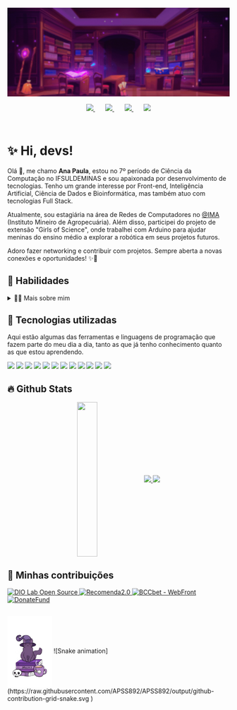 

<br>


<img loading="lazy" src="images\Welcome.gif"/>


<p align="center">
    <a href="https://github.com/APSS892" target="_blank">
    <img loading="lazy" src="https://img.icons8.com/ios-filled/50/f75c7e/github.png" width="32px" />
    </a>&#8287;&#8287;&#8287;&#8287;&#8287;
    <a href="https://www.linkedin.com/in/ana-paula-santos-silva-5a8492243/">
    <img loading="lazy" src="https://img.icons8.com/ios-filled/50/f75c7e/linkedin.png" width="32px" />
    </a>&#8287;&#8287;&#8287;&#8287;&#8287;
    <a href="mailto:anapaulasantossilva892@gmail.com">
    <img loading="lazy" src="https://img.icons8.com/ios-filled/50/f75c7e/gmail.png" width="32px" />
    </a>&#8287;&#8287;&#8287;&#8287;&#8287;
    <a href="https://www.instagram.com/anapaulasantos6358/" target="_blank">
    <img loading="lazy" src="https://img.icons8.com/ios-filled/50/f75c7e/instagram-new.png" width="32px" />
    </a>
</p>

<br/>

# ✨ Hi, devs!
<p>

Olá 👋, me chamo **Ana Paula**, estou no 7º período de Ciência da Computação no IFSULDEMINAS e sou apaixonada por desenvolvimento de tecnologias. Tenho um grande interesse por Front-end, Inteligência Artificial, Ciência de Dados e Bioinformática, mas também atuo com tecnologias Full Stack.

Atualmente, sou estagiária na área de Redes de Computadores no [@IMA](https://www.linkedin.com/company/ima-instituto-mineiro-de-agropecu%C3%A1ria/) (Instituto Mineiro de Agropecuária). Além disso, participei do projeto de extensão "Girls of Science", onde trabalhei com Arduino para ajudar meninas do ensino médio a explorar a robótica em seus projetos futuros.

Adoro fazer networking e contribuir com projetos. Sempre aberta a novas conexões e oportunidades! ✨🚀
</p>


## 🔧 Habilidades
<div>
<details>
  <summary> 👩🏻 Mais sobre mim</summary>

- 🔭 Atualmente estou em uma jornada para construir **grandes** coisas.

- 🌱 Estou aprendendo **de tudo um pouco** 🤓.

- 🤝 Estou em busca de **projetos para contribuir!**  

- 👨‍💻 Sou multifuncional, consigo trabalhar em mais de uma tarefa ao mesmo tempo.

</details>

</p>

## 🤖 Tecnologias utilizadas
Aqui estão algumas das ferramentas e linguagens de programação que fazem parte do meu dia a dia, tanto as que já tenho conhecimento quanto as que estou aprendendo.

<div>

<img loading="lazy" src="https://cdn.jsdelivr.net/gh/devicons/devicon@latest/icons/c/c-original.svg" width="70px"/>
<img loading="lazy" src="https://cdn.jsdelivr.net/gh/devicons/devicon@latest/icons/python/python-original.svg" width="70px" />
<img loading="lazy" src="https://cdn.jsdelivr.net/gh/devicons/devicon@latest/icons/java/java-original.svg" width="70px"/>
<img loading="lazy" src="https://cdn.jsdelivr.net/gh/devicons/devicon@latest/icons/html5/html5-original.svg" width="70px"/>
<img loading="lazy" src="https://cdn.jsdelivr.net/gh/devicons/devicon@latest/icons/css3/css3-original.svg" width="70px" />         
<img loading="lazy" src="https://cdn.jsdelivr.net/gh/devicons/devicon@latest/icons/javascript/javascript-original.svg" width="70px" />
<img loading="lazy" src="https://cdn.jsdelivr.net/gh/devicons/devicon@latest/icons/react/react-original.svg" width="70px"/>      
<img loading="lazy" src="https://cdn.jsdelivr.net/gh/devicons/devicon@latest/icons/mysql/mysql-original-wordmark.svg" width="70px"/>
<img loading="lazy" src="https://cdn.jsdelivr.net/gh/devicons/devicon@latest/icons/neo4j/neo4j-original-wordmark.svg" width="70px"/>
<img loading="lazy" src="https://cdn.jsdelivr.net/gh/devicons/devicon@latest/icons/github/github-original.svg" width="70px"/>
<img loading="lazy" src="https://cdn.jsdelivr.net/gh/devicons/devicon@latest/icons/git/git-original.svg" width="70px"/>
<img loading="lazy" src="https://cdn.jsdelivr.net/gh/devicons/devicon@latest/icons/latex/latex-original.svg" width="70px" />
   
</div>  

## 🔥 Github Stats
<div style="display: flex; align-items: center; justify-content: center; gap: 20;">
<img align="right" width="30%"  height="350em" src="https://media1.giphy.com/media/v1.Y2lkPTc5MGI3NjExZHV3dXlobXgyc3hrN2luamFydm51YjNvdjVlMnU5YnBnZ2FhOWZvOCZlcD12MV9pbnRlcm5hbF9naWZfYnlfaWQmY3Q9Zw/xT1XGSMV4l7QU3sAzC/giphy.gif" />
  <div>
    <a href="https://github.com/APSS892">
      <img loading="lazy" height="180em" src="https://github-readme-stats.vercel.app/api/top-langs/?username=APSS892&layout=compact&langs_count=7&theme=dracula"/>
    </a>
    <img loading="lazy" height="180em" src="https://github-readme-stats.vercel.app/api?username=APSS892&show_icons=true&theme=dracula&include_all_commits=true&count_private=true"/>
  </div>
</div>

## 📘 Minhas contribuições



  <p align="left">
    <a href="https://github.com/digitalinnovationone/dio-lab-open-source">
        <img width="40%" src="https://denvercoder1-github-readme-stats.vercel.app/api/pin/?username=digitalinnovationone&repo=dio-lab-open-source&hide_border=true&bg_color=1F222E&title_color=F85D7F&icon_color=F8D866&theme=react&show_icons=false" alt="DIO Lab Open Source">
    </a>
    <a href="https://github.com/APSS892/Recomenda2.0">
        <img width="40%" src="https://denvercoder1-github-readme-stats.vercel.app/api/pin/?username=APSS892&repo=Recomenda2.0&hide_border=true&bg_color=1F222E&title_color=F85D7F&icon_color=F8D866&theme=react&show_icons=false" alt="Recomenda2.0">
    </a>
    <a href="https://github.com/LuisOt4vio/BCCbet---WebFront">
        <img width="40%" src="https://denvercoder1-github-readme-stats.vercel.app/api/pin/?username=LuisOt4vio&repo=BCCbet---WebFront&hide_border=true&bg_color=1F222E&title_color=F85D7F&icon_color=F8D866&theme=react&show_icons=false" alt="BCCbet - WebFront">
    </a>
    <a href="https://github.com/LuisOt4vio/DonateFund">
        <img width="25%" src="https://denvercoder1-github-readme-stats.vercel.app/api/pin/?username=LuisOt4vio&repo=DonateFund&hide_border=true&bg_color=1F222E&title_color=F85D7F&icon_color=F8D866&theme=react&show_icons=false" alt="DonateFund">
    </a>
  </p>

## 
<img align="center" width="20%" src="images/gato2.png"/>
![Snake animation](https://raw.githubusercontent.com/APSS892/APSS892/output/github-contribution-grid-snake.svg
)



